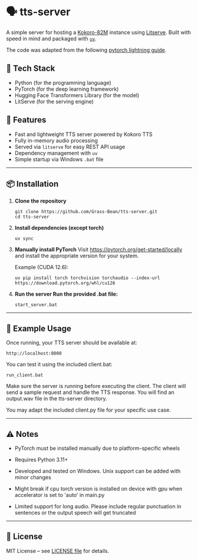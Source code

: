 # 🗣️ tts-server

A simple server for hosting a [Kokoro-82M](https://huggingface.co/hexgrad/Kokoro-82M) instance using [Litserve](https://lightning.ai/docs/litserve/home). Built with speed in mind and packaged with [`uv`](https://github.com/astral-sh/uv).

The code was adapted from the following [pytorch lightning guide](https://lightning.ai/sitammeur/studios/deploy-kokoro-tts-model?section=featured).

## 🧰 Tech Stack

- Python (for the programming language)
- PyTorch (for the deep learning framework)
- Hugging Face Transformers Library (for the model)
- LitServe (for the serving engine)

## 🚀 Features

- Fast and lightweight TTS server powered by Kokoro TTS
- Fully in-memory audio processing
- Served via `litserve` for easy REST API usage  
- Dependency management with `uv`
- Simple startup via Windows `.bat` file  

---

## 📦 Installation

1. **Clone the repository**
   ```
   git clone https://github.com/Grass-Bean/tts-server.git
   cd tts-server
   ```

2. **Install dependencies (except torch)**
    ```
    uv sync
    ```

3. **Manually install PyTorch**
    Visit https://pytorch.org/get-started/locally and install the appropriate version for your system.

    Example (CUDA 12.6):
    ```
    uv pip install torch torchvision torchaudio --index-url https://download.pytorch.org/whl/cu126
    ```

4. **Run the server Run the provided .bat file:**
    ```
    start_server.bat
    ```

---

## 🧪 Example Usage

Once running, your TTS server should be available at:
```
http://localhost:8000
```

You can test it using the included client.bat:
```
run_client.bat
```

Make sure the server is running before executing the client. The client will send a sample request and handle the TTS response. You will find an output.wav file in the tts-server directory. 

You may adapt the included client.py file for your specific use case.

---

## ⚠️ Notes

- PyTorch must be installed manually due to platform-specific wheels

- Requires Python 3.11+

- Developed and tested on Windows. Unix support can be added with minor changes

- Might break if cpu torch version is installed on device with gpu when accelerator is set to 'auto' in main.py

- Limited support for long audio. Please include regular punctuation in sentences or the output speech will get truncated

---

## 📄 License

MIT License – see [LICENSE file](LICENSE) for details.